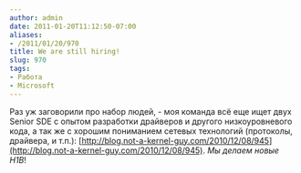 ```yaml
---
author: admin
date: 2011-01-20T11:12:50-07:00
aliases:
- /2011/01/20/970
title: We are still hiring!
slug: 970
tags:
- Работа
- Microsoft
---
```


Раз уж заговорили про набор людей, - моя команда всё еще ищет двух Senior SDE с опытом разработки драйверов и другого низкоуровневого кода, а так же с хорошим пониманием сетевых технологий (протоколы, драйвера, и т.п.): [http://blog.not-a-kernel-guy.com/2010/12/08/945](http://blog.not-a-kernel-guy.com/2010/12/08/945). _Мы делаем новые H1B_!
